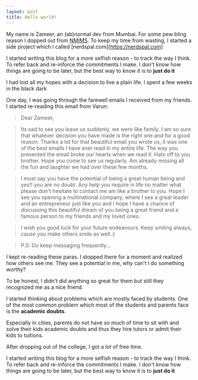 ```yaml
---
layout: post
title: Hello world!
---
```


My name is Zameer, an (ab)normal dev from Mumbai.
For some pew bling reason I dopped out from [NMIMS](http://www.nmims.edu/). To keep my time from wasting, I started a side project which I called [nerdspal.com](https://nerdspal.com]

I started writing this blog for a more selfish reason - to track the way I think. To refer back and re-inforce the commitments I make. I don't know how things are going to be later, but the best way to know it is to **just do it**

I had lost all my hopes with a decision to live a plain life. I spent a few weeks in the black dark

One day, I was going through the farewell emails I received from my friends. I started re-reading this email from Varun:

>Dear Zameer,

>Its sad to see you leave us suddenly, we were like family. I am so sure that whatever decision you have made is the right one and for a good reason. Thanks a lot for that beautiful email you wrote us, it was one of the best emails I have ever read in my entire life. The way you presented the email broke our hearts when we read it. Hats off to you brother. Hope you come  to see us regularly. Am already missing all the fun and laughter we had over these few months.

>I must say you have the potential of being a great human being and yes!! you are no doubt. Any help you require in life no matter what please don't hesitate to contact me am like a brother to you. Hope I see you opening a multinational company, where I see a great leader and an entrepreneur just like you and I hope I have a chance of discussing this beautiful dream of you being a great friend and a famous person to my friends and my loved ones.

>I wish you good luck for your future endeavours.
>Keep smiling always, cause you make others smile as well.:)


>P.S: Do keep messaging frequently...

I kept re-reading these paras. I stopped there for a moment and realized how others see me. They see a potential in me, why can't I do something worthy? 

To be honest, I didn't did anything so great for them but still they recognized me as a nice friend.

I started thinking about problems which are mostly faced by students. One of the most common problem which most of the students and parents face is the **academic doubts**.

Especially in cities, parents do not have so much of time to sit with and solve their kids academic doubts and thus they hire tutors or admit their kids to tuitions.

After dropping out of the college, I got a lot of free time. 

I started writing this blog for a more selfish reason - to track the way I think. To refer back and re-inforce the commitments I make. I don't know how things are going to be later, but the best way to know it is to **just do it**
